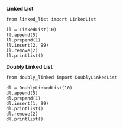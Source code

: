 <b> Linked List </b>

```
from linked_list import LinkedList

ll = LinkedList(10)
ll.append(5)
ll.prepend(1)
ll.insert(2, 99)
ll.remove(2)
ll.printlist()
```

<b> Doubly Linked List </b>

```
from doubly_linked import DoublyLinkedList

dl = DoublyLinkedList(10)
dl.append(5)
dl.prepend(1)
dl.insert(1, 99)
dl.printlist()
dl.remove(2)
dl.printlist()
```
